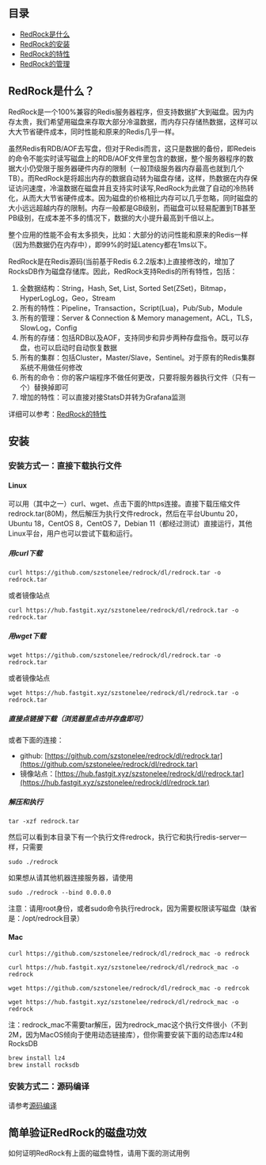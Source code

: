 ## 目录

* [RedRock是什么](#redrock是什么)
* [RedRock的安装](#安装)
* [RedRock的特性](features.md)
* [RedRock的管理](management.md)

## RedRock是什么？

RedRock是一个100%兼容的Redis服务器程序，但支持数据扩大到磁盘。因为内存太贵，我们希望用磁盘来存取大部分冷温数据，而内存只存储热数据，这样可以大大节省硬件成本，同时性能和原来的Redis几乎一样。

虽然Redis有RDB/AOF去写盘，但对于Redis而言，这只是数据的备份，即Redeis的命令不能实时读写磁盘上的RDB/AOF文件里包含的数据，整个服务器程序的数据大小仍受限于服务器硬件内存的限制（一般顶级服务器内存最高也就到几个TB）。而RedRock是将超出内存的数据自动转为磁盘存储，这样，热数据在内存保证访问速度，冷温数据在磁盘并且支持实时读写,RedRock为此做了自动的冷热转化，从而大大节省硬件成本。因为磁盘的价格相比内存可以几乎忽略，同时磁盘的大小远远超越内存的限制。内存一般都是GB级别，而磁盘可以轻易配置到TB甚至PB级别，在成本差不多的情况下，数据的大小提升最高到千倍以上。

整个应用的性能不会有太多损失，比如：大部分的访问性能和原来的Redis一样（因为热数据仍在内存中），即99%的时延Latency都在1ms以下。

RedRock是在Redis源码(当前基于Redis 6.2.2版本)上直接修改的，增加了RocksDB作为磁盘存储库。因此，RedRock支持Redis的所有特性，包括：

1. 全数据结构：String，Hash, Set, List, Sorted Set(ZSet)，Bitmap，HyperLogLog，Geo，Stream
2. 所有的特性：Pipeline，Transaction，Script(Lua)，Pub/Sub，Module
3. 所有的管理：Server & Connection & Memory management，ACL，TLS，SlowLog，Config
4. 所有的存储：包括RDB以及AOF，支持同步和异步两种存盘指令。既可以存盘，也可以启动时自动恢复数据
5. 所有的集群：包括Cluster，Master/Slave，Sentinel。对于原有的Redis集群系统不用做任何修改
6. 所有的命令：你的客户端程序不做任何更改，只要将服务器执行文件（只有一个）替换掉即可
7. 增加的特性：可以直接对接StatsD并转为Grafana监测

详细可以参考：[RedRock的特性](features.md)

## 安装

### 安装方式一：直接下载执行文件

#### Linux

可以用（其中之一）curl、wget、点击下面的https连接。直接下载压缩文件redrock.tar(80M)，然后解压为执行文件redrock，然后在平台Ubuntu 20，Ubuntu 18，CentOS 8，CentOS 7，Debian 11（都经过测试）直接运行，其他Linux平台，用户也可以尝试下载和运行。

##### 用curl下载

```
curl https://github.com/szstonelee/redrock/dl/redrock.tar -o redrock.tar
```
或者镜像站点
```
curl https://hub.fastgit.xyz/szstonelee/redrock/dl/redrock.tar -o redrock.tar
```

##### 用wget下载

```
wget https://github.com/szstonelee/redrock/dl/redrock.tar -o redrock.tar
```
或者镜像站点
```
wget https://hub.fastgit.xyz/szstonelee/redrock/dl/redrock.tar -o redrock.tar
```

##### 直接点链接下载（浏览器里点击并存盘即可）

或者下面的连接：
* github: [https://github.com/szstonelee/redrock/dl/redrock.tar](https://github.com/szstonelee/redrock/dl/redrock.tar)
* 镜像站点：[https://hub.fastgit.xyz/szstonelee/redrock/dl/redrock.tar](https://hub.fastgit.xyz/szstonelee/redrock/dl/redrock.tar)

##### 解压和执行
```
tar -xzf redrock.tar
```

然后可以看到本目录下有一个执行文件redrock，执行它和执行redis-server一样，只需要
```
sudo ./redrock
```

如果想从请其他机器连接服务器，请使用
```
sudo ./redrock --bind 0.0.0.0
```

注意：请用root身份，或者sudo命令执行redrock，因为需要权限读写磁盘（缺省是：/opt/redrock目录）

#### Mac

```
curl https://github.com/szstonelee/redrock/dl/redrock_mac -o redrock
```
```
curl https://hub.fastgit.xyz/szstonelee/redrock/dl/redrock_mac -o redrock
```
```
wget https://github.com/szstonelee/redrock/dl/redrock_mac -o redrcok
```
```
wget https://hub.fastgit.xyz/szstonelee/redrock/dl/redrock_mac -o redrock
```

注：redrock_mac不需要tar解压，因为redrock_mac这个执行文件很小（不到2M，因为MacOS倾向于使用动态链接库），但你需要安装下面的动态库lz4和RocksDB

```
brew install lz4
brew install rocksdb
```

### 安装方式二：源码编译

请参考[源码编译](source-build.md)

## 简单验证RedRock的磁盘功效

如何证明RedRock有上面的磁盘特性，请用下面的测试用例
